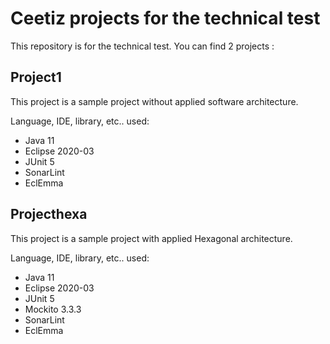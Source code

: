 # Ceetiz projects for the technical test
This repository is for the technical test.
You can find 2 projects :

## Project1
This project is a sample project without applied software architecture.

Language, IDE, library, etc.. used:
- Java 11
- Eclipse 2020-03
- JUnit 5
- SonarLint
- EclEmma

## Projecthexa
This project is a sample project with applied Hexagonal architecture.

Language, IDE, library, etc.. used:
- Java 11
- Eclipse 2020-03
- JUnit 5
- Mockito 3.3.3
- SonarLint
- EclEmma
